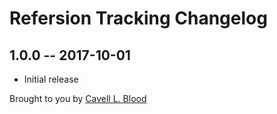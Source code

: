 # Refersion Tracking Changelog

## 1.0.0 -- 2017-10-01

* Initial release

Brought to you by [Cavell L. Blood](https://cavellblood.com)
